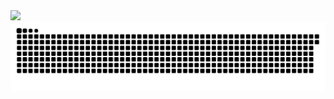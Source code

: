 <img src="https://github-readme-stats-sigma-five.vercel.app/api/top-langs/?username=R-Grigala&theme=tokyonight"/>

<img src="https://raw.githubusercontent.com/R-Grigala/R-Grigala/output/snake.svg" alt="Snake animation" />

###
